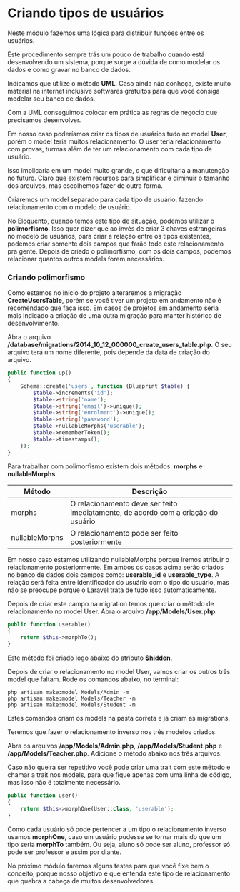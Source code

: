 # Criando tipos de usuários

Neste módulo fazemos uma lógica para distribuir funções entre os usuários.

Este procedimento sempre trás um pouco de trabalho quando está desenvolvendo um sistema, porque surge a dúvida de como modelar os dados e como gravar no banco de dados.

Indicamos que utilize o método **UML**. Caso ainda não conheça, existe muito material na internet inclusive softwares gratuitos para que você consiga modelar seu banco de dados.

Com a UML conseguimos colocar em prática as regras de negócio que precisamos desenvolver.

Em nosso caso poderíamos criar os tipos de usuários tudo no model **User**, porém o model teria muitos relacionamento. O user teria relacionamento com provas, turmas além de ter um relacionamento com cada tipo de usuário.

Isso implicaria em um model muito grande, o que dificultaria a manutenção no futuro. Claro que existem recursos para simplificar e diminuir o tamanho dos arquivos, mas escolhemos fazer de outra forma.

Criaremos um model separado para cada tipo de usuário, fazendo relacionamento com o modelo de usuário.

No Eloquento, quando temos este tipo de situação, podemos utilizar o **polimorfismo**. Isso quer dizer que ao invés de criar 3 chaves estrangeiras no modelo de usuários, para criar a relação entre os tipos existentes, podemos criar somente dois campos que farão todo este relacionamento pra gente. Depois de criado o polimorfismo, com os dois campos, podemos relacionar quantos outros models forem necessários.

### Criando polimorfismo

Como estamos no início do projeto alteraremos a migração **CreateUsersTable**, porém se você tiver um projeto em andamento não é recomendado que faça isso. Em casos de projetos em andamento seria mais indicado a criação de uma outra migração para manter histórico de desenvolvimento.

Abra o arquivo **/database/migrations/2014_10_12_000000_create_users_table.php**. O seu arquivo terá um nome diferente, pois depende da data de criação do arquivo.

```php
public function up()
{
    Schema::create('users', function (Blueprint $table) {
        $table->increments('id');
        $table->string('name');
        $table->string('email')->unique();
        $table->string('enrolment')->unique();
        $table->string('password');
        $table->nullableMorphs('userable');
        $table->rememberToken();
        $table->timestamps();
    });
}
```

Para trabalhar com polimorfismo existem dois métodos: **morphs** e **nullableMorphs**.

| Método         | Descrição 																		 |
|----------------|-----------------------------------------------------------------------------------|
| morphs         | O relacionamento deve ser feito imediatamente, de acordo com a criação do usuário |
| nullableMorphs | O relacionamento pode ser feito posteriormente                                    |

Em nosso caso estamos utilizando nullableMorphs porque iremos atribuir o relacionamento posteriormente. Em ambos os casos acima serão criados no banco de dados dois campos como: **userable\_id** e **userable\_type**. A relação será feita entre identificador do usuário com o tipo do usuário, mas não se preocupe porque o Laravel trata de tudo isso automaticamente.

Depois de criar este campo na migration temos que criar o método de relacionamento no model User. Abra o arquivo **/app/Models/User.php**.

```php
public function userable()
{
    return $this->morphTo();
}
```

Este método foi criado logo abaixo do atributo **$hidden**.

Depois de criar o relacionamento no model User, vamos criar os outros três model que faltam. Rode os comandos abaixo, no terminal:

```
php artisan make:model Models/Admin -m
php artisan make:model Models/Teacher -m
php artisan make:model Models/Student -m
```

Estes comandos criam os models na pasta correta e já criam as migrations.

Teremos que fazer o relacionamento inverso nos três modelos criados.

Abra os arquivos **/app/Models/Admin.php**, **/app/Models/Student.php** e **/app/Models/Teacher.php**. Adicione o método abaixo nos três arquivos.

Caso não queira ser repetitivo você pode criar uma trait com este método e chamar a trait nos models, para que fique apenas com uma linha de código, mas isso não é totalmente necessário.

```php
public function user()
{
    return $this->morphOne(User::class, 'userable');
}
```

Como cada usuário só pode pertencer a um tipo o relacionamento inverso usamos **morphOne**, caso um usuário pudesse se tornar mais do que um tipo seria **morphTo** também. Ou seja, aluno só pode ser aluno, professor só pode ser professor e assim por diante.

No próximo módulo faremos alguns testes para que você fixe bem o conceito, porque nosso objetivo é que entenda este tipo de relacionamento que quebra a cabeça de muitos desenvolvedores.